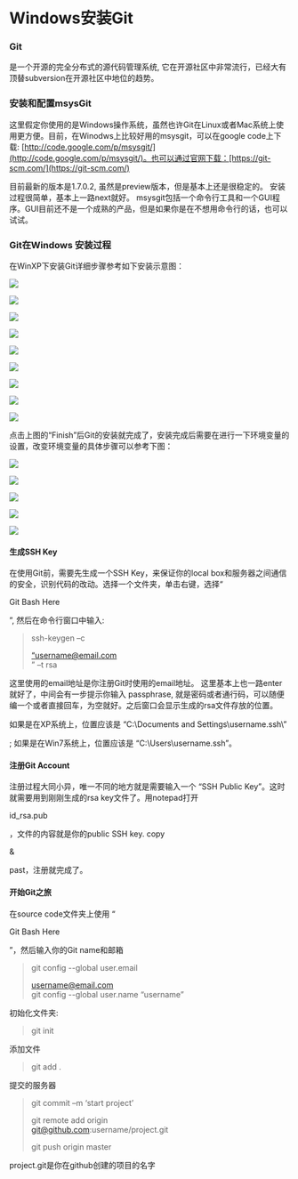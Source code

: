 # Windows安装Git

### 

### Git

是一个开源的完全分布式的源代码管理系统, 它在开源社区中非常流行，已经大有顶替subversion在开源社区中地位的趋势。

### 安装和配置msysGit

这里假定你使用的是Windows操作系统，虽然也许Git在Linux或者Mac系统上使用更方便。目前，在Winodws上比较好用的msysgit，可以在google code上下载: [http://code.google.com/p/msysgit/](http://code.google.com/p/msysgit/)。也可以通过官网下载：[https://git-scm.com/](https://git-scm.com/)

目前最新的版本是1.7.0.2, 虽然是preview版本，但是基本上还是很稳定的。 安装过程很简单，基本上一路next就好。 msysgit包括一个命令行工具和一个GUI程序。GUI目前还不是一个成熟的产品，但是如果你是在不想用命令行的话，也可以试试。

### Git在Windows 安装过程

在WinXP下安装Git详细步骤参考如下安装示意图：

![](file:///C:/Users/tony/AppData/Local/Temp/enhtmlclip/Image%281%29.png)

![](file:///C:/Users/tony/AppData/Local/Temp/enhtmlclip/Image%282%29.png)

![](file:///C:/Users/tony/AppData/Local/Temp/enhtmlclip/Image%283%29.png)

![](file:///C:/Users/tony/AppData/Local/Temp/enhtmlclip/Image%284%29.png)

![](file:///C:/Users/tony/AppData/Local/Temp/enhtmlclip/Image%285%29.png)

![](file:///C:/Users/tony/AppData/Local/Temp/enhtmlclip/Image%286%29.png)

![](file:///C:/Users/tony/AppData/Local/Temp/enhtmlclip/Image%287%29.png)

![](file:///C:/Users/tony/AppData/Local/Temp/enhtmlclip/Image%288%29.png)

![](file:///C:/Users/tony/AppData/Local/Temp/enhtmlclip/Image%289%29.png)

点击上图的“Finish”后Git的安装就完成了，安装完成后需要在进行一下环境变量的设置，改变环境变量的具体步骤可以参考下图：

![](file:///C:/Users/tony/AppData/Local/Temp/enhtmlclip/Image%2810%29.png)

![](file:///C:/Users/tony/AppData/Local/Temp/enhtmlclip/Image%2811%29.png)

![](file:///C:/Users/tony/AppData/Local/Temp/enhtmlclip/Image%2812%29.png)

![](file:///C:/Users/tony/AppData/Local/Temp/enhtmlclip/Image%2813%29.png)

![](file:///C:/Users/tony/AppData/Local/Temp/enhtmlclip/Image%2814%29.png)

#### 

#### 生成SSH Key

在使用Git前，需要先生成一个SSH Key，来保证你的local box和服务器之间通信的安全，识别代码的改动。选择一个文件夹，单击右键，选择“

Git Bash Here

”, 然后在命令行窗口中输入:

> ssh-keygen –c
>
> [“username@email.com](mailto:“username@email.com)  
> ” –t rsa

这里使用的email地址是你注册Git时使用的email地址。 这里基本上也一路enter就好了，中间会有一步提示你输入 passphrase, 就是密码或者通行码，可以随便编一个或者直接回车，为空就好。之后窗口会显示生成的rsa文件存放的位置。

如果是在XP系统上，位置应该是 “C:\Documents and Settings\username.ssh\”

; 如果是在Win7系统上，位置应该是  “C:\Users\username.ssh”。

#### 注册Git Account

注册过程大同小异，唯一不同的地方就是需要输入一个 “SSH Public Key”。这时就需要用到刚刚生成的rsa key文件了。用notepad打开

id\_rsa.pub

，文件的内容就是你的public SSH key.  copy

&

past，注册就完成了。

#### 开始Git之旅

在source code文件夹上使用  “

Git Bash Here

”，然后输入你的Git name和邮箱

> git config --global user.email
>
> [username@email.com](mailto:username@email.com)  
> git config --global user.name “username”

初始化文件夹:

> git init

添加文件

> git add .

提交的服务器

> git commit –m ‘start project’
>
> git remote add origin   
> git@github.com:username/project.git
>
> git push origin master

project.git是你在github创建的项目的名字

